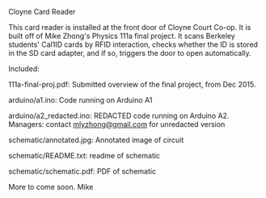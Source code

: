 Cloyne Card Reader

This card reader is installed at the front door of Cloyne Court Co-op. It is built off of Mike Zhong's Physics 111a final project. It scans Berkeley students' Cal1ID cards by RFID interaction, checks whether the ID is stored in the SD card adapter, and if so, triggers the door to open automatically. 

Included:

111a-final-proj.pdf:  Submitted overview of the final project, from Dec 2015.

arduino/a1.ino:   Code running on Arduino A1

arduino/a2_redacted.ino:   REDACTED code running on Arduino A2. Managers: contact mlyzhong@gmail.com for unredacted version

schematic/annotated.jpg:   Annotated image of circuit

schematic/README.txt:   readme of schematic

schematic/schematic.pdf:   PDF of schematic

More to come soon.
Mike
